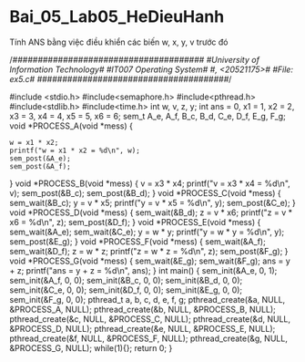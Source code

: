 # Bai_05_Lab05_HeDieuHanh
Tính ANS bằng việc điều khiển các biến w, x, y, v trước đó

/*######################################
#University of Information Technology#
#IT007 Operating System#
#<Pham Thanh Dat>, <20521175>#
#File: ex5.c#
######################################*/

#include <stdio.h>
#include<semaphore.h>
#include<pthread.h>
#include<stdlib.h>
#include<time.h>
int w, v, z, y;
int ans = 0, x1 = 1, x2 = 2, x3 = 3, x4 = 4, x5 = 5, x6 = 6;
sem_t A_e, A_f, B_c, B_d, C_e, D_f, E_g, F_g;
void *PROCESS_A(void *mess)
{

    w = x1 * x2;
    printf("w = x1 * x2 = %d\n", w);
    sem_post(&A_e);
    sem_post(&A_f);
}
void *PROCESS_B(void *mess)
{
    v = x3 * x4;
    printf("v = x3 * x4 = %d\n", v);
    sem_post(&B_c);
    sem_post(&B_d);
}
void *PROCESS_C(void *mess)
{
    sem_wait(&B_c);
    y = v * x5;
    printf("y = v * x5 = %d\n", y);
    sem_post(&C_e);
}
void *PROCESS_D(void *mess)
{
    sem_wait(&B_d);
    z = v * x6;
    printf("z = v * x6 = %d\n", z);
    sem_post(&D_f);
}
void *PROCESS_E(void *mess)
{
    sem_wait(&A_e);
    sem_wait(&C_e);
    y = w * y;
    printf("y = w * y = %d\n", y);
    sem_post(&E_g);
}
void *PROCESS_F(void *mess)
{
    sem_wait(&A_f);
    sem_wait(&D_f);
    z = w * z;
    printf("z = w * z = %d\n", z);
    sem_post(&F_g);
}
void *PROCESS_G(void *mess)
{
    sem_wait(&E_g);
    sem_wait(&F_g);
    ans = y + z;
    printf("ans = y + z = %d\n", ans);
}
int main()
{
    sem_init(&A_e, 0, 1);
    sem_init(&A_f, 0, 0);
    sem_init(&B_c, 0, 0);
    sem_init(&B_d, 0, 0);
    sem_init(&C_e, 0, 0);
    sem_init(&D_f, 0, 0);
    sem_init(&E_g, 0, 0);
    sem_init(&F_g, 0, 0);
    pthread_t a, b, c, d, e, f, g;
    pthread_create(&a, NULL, &PROCESS_A, NULL);
    pthread_create(&b, NULL, &PROCESS_B, NULL);
    pthread_create(&c, NULL, &PROCESS_C, NULL);
    pthread_create(&d, NULL, &PROCESS_D, NULL);
    pthread_create(&e, NULL, &PROCESS_E, NULL);
    pthread_create(&f, NULL, &PROCESS_F, NULL);
    pthread_create(&g, NULL, &PROCESS_G, NULL);
    while(1){};
    return 0;
}
